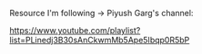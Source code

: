 Resource I'm following -> Piyush Garg's channel:

https://www.youtube.com/playlist?list=PLinedj3B30sAnCkwmMb5Ape5Ibqp0R5bP